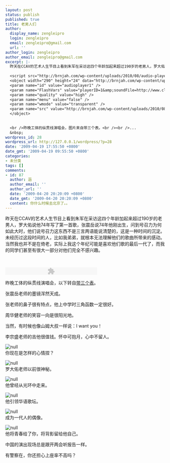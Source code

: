 ```yaml
---
layout: post
status: publish
published: true
title: 老男人们
author:
  display_name: zengleipro
  login: zengleipro
  email: zengleipro@gmail.com
  url: ''
author_login: zengleipro
author_email: zengleipro@gmail.com
excerpt: |-
  昨天在CCAV的艺术人生节目上看到朱军在采访这四个年龄加起来超过190岁的老男人，罗大佑说他74年写了第一首歌，张震岳说74年他刚出生，问到号召力为何如此大时，他们说号召力这东西不是三言两语能说清楚的，这是一种时间的沉淀。未经历过这段时间的人，比如我弟弟，就根本无法理解他们的歌曲所带来的感动。当然我也并不是在倚老，实际上我这个年纪可能是喜欢他们歌的最后一代了，而我的同学们甚至有很大一部分对他们完全不感兴趣。
  
  <script src="http://brnjah.com/wp-content/uploads/2010/08/audio-player.js"></script>
  <object width="290" height="24" data="http://brnjah.com/wp-content/uploads/2010/08/player.swf" type="application/x-shockwave-flash">
  <param name="id" value="audioplayer1" />
  <param name="FlashVars" value="playerID=1&amp;soundFile=http://www.clancure.com/wws/mp3/music.mp3" />
  <param name="quality" value="high" />
  <param name="menu" value="false" />
  <param name="wmode" value="transparent" />
  <param name="src" value="http://brnjah.com/wp-content/uploads/2010/08/player.swf" />
  </object>
  
  
  <br />昨晚工体的纵贯线演唱会，图片来自带三个表。<br /><br />...
  &nbsp;
wordpress_id: 28
wordpress_url: http://127.0.0.1/wordpress/?p=28
date: '2009-04-19 17:55:50 +0800'
date_gmt: '2009-04-19 09:55:50 +0800'
categories:
- 未分类
tags: []
comments:
- id: 87
  author: 涵
  author_email: ''
  author_url: ''
  date: '2009-04-20 20:20:09 +0800'
  date_gmt: '2009-04-20 20:20:09 +0800'
  content: 你什么时候去北京了。。
---
```

昨天在CCAV的艺术人生节目上看到朱军在采访这四个年龄加起来超过190岁的老男人，罗大佑说他74年写了第一首歌，张震岳说74年他刚出生，问到号召力为何如此大时，他们说号召力这东西不是三言两语能说清楚的，这是一种时间的沉淀。未经历过这段时间的人，比如我弟弟，就根本无法理解他们的歌曲所带来的感动。当然我也并不是在倚老，实际上我这个年纪可能是喜欢他们歌的最后一代了，而我的同学们甚至有很大一部分对他们完全不感兴趣。

<script src="http://203.66.45.198/wordpress/wp-content/uploads/2010/08/audio-player.js"></script><br />
<object width="290" height="24" data="http://203.66.45.198/wordpress/wp-content/uploads/2010/08/player.swf" type="application/x-shockwave-flash"><param name="id" value="audioplayer1" /><param name="FlashVars" value="playerID=1&amp;soundFile=http://www.clancure.com/wws/mp3/music.mp3" /><param name="quality" value="high" /><param name="menu" value="false" /><param name="wmode" value="transparent" /><param name="src" value="http://203.66.45.198/wordpress/wp-content/uploads/2010/08/player.swf" /></object><br />

昨晚工体的纵贯线演唱会，以下转自<a title="带三个表" href="http://www.wangxiaofeng.net/?p=2897" target="_blank">带三个表</a>。

<img id="current" src="http://photo.tuhigh.com/pics/917/0419/1317341452036220_c.jpg" alt="" /><br />张震岳老师的墨镜浑然天成。

<img id="current" src="http://photo.tuhigh.com/pics/917/0419/131734969054198_c.jpg" alt="" /><br />张老师的鼻子很有特点，他上中学时三角函数一定很好。

<img id="current" src="http://photo.tuhigh.com/pics/917/0419/1317341641742039_c.jpg" alt="" /><br />周华健老师的笑容一向是很阳光地。

<img id="current" src="http://photo.tuhigh.com/pics/917/0419/131734-1734222535_c.jpg" alt="" /><br />当然，有时候也像山姆大叔一样说：I want you！

<img id="current" src="http://photo.tuhigh.com/pics/917/0419/1317341713558925_c.jpg" alt="" /><br />李宗盛老师的吉他很值钱。怀中可抱月，心中不留人。

<img id="asPic" title="null" src="http://photo.tuhigh.com/pics/917/0419/131734-1585349401_c.jpg" alt="null" /><br />你现在是怎样的心情捏？

<img id="asPic" title="null" src="http://photo.tuhigh.com/pics/917/0419/131734934290930_c.jpg" alt="null" /><br />罗大佑老师以前很神秘。

<img id="asPic" title="null" src="http://photo.tuhigh.com/pics/917/0419/1317341980749696_c.jpg" alt="null" /><br />他曾经从光环中走来。

<img id="asPic" title="null" src="http://photo.tuhigh.com/pics/917/0419/131734-1215778610_c.jpg" alt="null" /><br />他引领华语歌坛。

<img id="asPic" title="null" src="http://photo.tuhigh.com/pics/917/0419/1317341223110866_c.jpg" alt="null" /><br />成为一代人的偶像。

<img id="asPic" title="null" src="http://photo.tuhigh.com/pics/917/0419/131734-1232067698_c.jpg" alt="null" /><br />他将青春给了你，将背影留给他自己。

<img id="current" src="http://photo.tuhigh.com/pics/917/0419/131734-677343827_c.jpg" alt="" /><br />中国的演出现场总是跟开两会听报告一样。

<img id="current" src="http://photo.tuhigh.com/pics/917/0419/131734591615552_c.jpg" alt="" /><br />有警察在，你还担心上座率不高吗？
